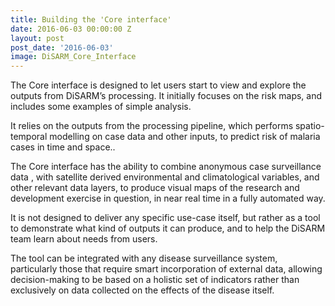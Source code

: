 ```yaml
---
title: Building the 'Core interface'
date: 2016-06-03 00:00:00 Z
layout: post
post_date: '2016-06-03'
image: DiSARM_Core_Interface
---
```


The Core interface is designed to let users start to view and explore the outputs from DiSARM’s processing. It initially focuses on the risk maps, and includes some examples of simple analysis.

It relies on the outputs from the processing pipeline, which performs spatio-temporal modelling on case data and other inputs, to predict risk of malaria cases  in time and space..

The Core interface has the ability to combine anonymous case surveillance data , with satellite derived environmental and climatological variables, and other relevant data layers, to produce visual maps of the research and development exercise in question, in near real time in a fully automated way.

It is not designed to deliver any specific use-case itself, but rather as a tool to demonstrate what kind of outputs it can produce, and to help the DiSARM team learn about needs from users.

The tool can be integrated with any disease surveillance system, particularly those that require smart incorporation of external data, allowing decision-making to be based on a holistic set of indicators rather than exclusively on data collected on the effects of the disease itself.
